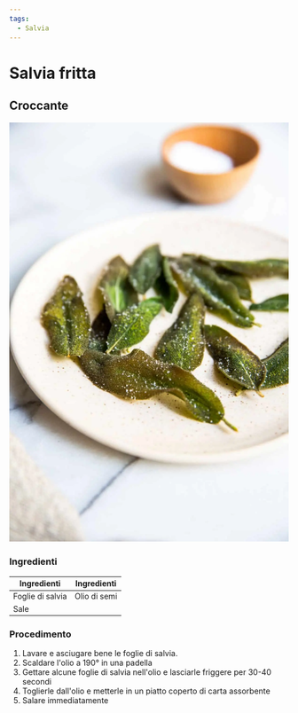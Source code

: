 ```yaml
---
tags:
  - Salvia
---
```

# Salvia fritta

## Croccante

![](../img/salvia-fritta.webp)

### Ingredienti

| Ingredienti                  | Ingredienti             |
| ---------------------------- | ----------------------- |
| Foglie di salvia | Olio di semi |
| Sale | |

### Procedimento

1. Lavare e asciugare bene le foglie di salvia.
2. Scaldare l'olio a 190° in una padella
3. Gettare alcune foglie di salvia nell'olio e lasciarle friggere per 30-40 secondi
4. Toglierle dall'olio e metterle in un piatto coperto di carta assorbente
5. Salare immediatamente
